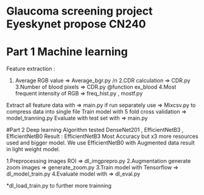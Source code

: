 # Glaucoma screening project Eyeskynet propose CN240
# Part 1 Machine learning
Feature extraction :
1. Average RGB value => Average_bgr.py /n
2.CDR calculation => CDR.py
3.Number of blood pixels => CDR.py @function ex_blood
4.Most frequent intensity of RGB => freq_hist.py , mostf.py

Extract all feature data with => main.py
if run separately use => Mixcsv.py to compress data into single file
Train model with 5 fold cross validation => model_tranning.py
Evaluate with test set with => main.py

#Part 2 Deep learning
Algorithm tested DenseNet201 , EfficientNetB3 , EfficientNetB0
Result : EfficientNetB3 Most Accuracy but x3 more resources used and bigger model.
We use EfficientNetB0 with Augmented data result in light weight model.

1.Preprocessing images ROI => dl_imgprepro.py
2.Augmentation generate zoom images => generate_zoom.py
3.Train model with Tensorflow => dl_model_train.py
4.Evaluate model with => dl_eval.py

*dl_load_train.py to further more trainning
